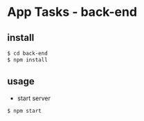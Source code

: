 # App Tasks - back-end

## install
```bash
$ cd back-end
$ npm install
```
## usage

- start server
``` bash
$ npm start
```
